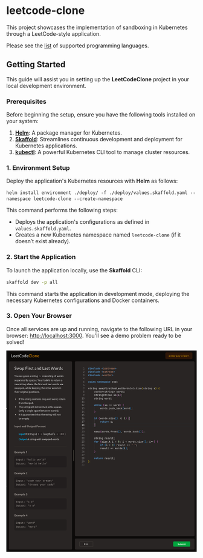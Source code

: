 # leetcode-clone

This project showcases the implementation of sandboxing in Kubernetes through a LeetCode-style application.

Please see the [list](/judge-runtime) of supported programming languages.

## Getting Started

This guide will assist you in setting up the **LeetCodeClone** project in your local development environment.

### Prerequisites

Before beginning the setup, ensure you have the following tools installed on your system:

1. [**Helm**](https://helm.sh/docs/intro/install/): A package manager for Kubernetes.
2. [**Skaffold**](https://skaffold.dev/docs/install/): Streamlines continuous development and deployment for Kubernetes applications.
3. [**kubectl**](https://kubernetes.io/docs/tasks/tools/): A powerful Kubernetes CLI tool to manage cluster resources.


### 1. Environment Setup

Deploy the application's Kubernetes resources with **Helm** as follows:

```shell
helm install environment ./deploy/ -f ./deploy/values.skaffold.yaml --namespace leetcode-clone --create-namespace
```

This command performs the following steps:
- Deploys the application's configurations as defined in `values.skaffold.yaml`.
- Creates a new Kubernetes namespace named `leetcode-clone` (if it doesn’t exist already).

### 2. Start the Application

To launch the application locally, use the **Skaffold** CLI:

```bash
skaffold dev -p all
```
This command starts the application in development mode, deploying the necessary Kubernetes configurations and Docker containers.

### 3. Open Your Browser

Once all services are up and running, navigate to the following URL in your browser: [http://localhost:3000](http://localhost:3000).
You'll see a demo problem ready to be solved!


![LeetCodeClone: a new way to learn](./assets/screenshot.png?raw=true "LeetCodeClone")
